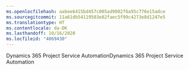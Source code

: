 ```yaml
---
ms.openlocfilehash: aabee6415bd457c005ad9082f6a95c776e15adce
ms.sourcegitcommit: 11a61db54119503e82faec5f99c4273e8d1247e5
ms.translationtype: HT
ms.contentlocale: da-DK
ms.lasthandoff: 10/16/2020
ms.locfileid: "4069430"
---
```

<span data-ttu-id="5a105-101">Dynamics 365 Project Service Automation</span><span class="sxs-lookup"><span data-stu-id="5a105-101">Dynamics 365 Project Service Automation</span></span>
